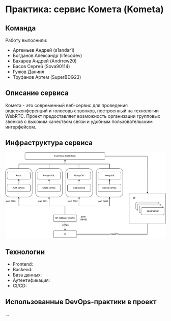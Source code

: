 # Практика: сервис Комета (Kometa)
## Команда
Работу выполнили:
- Артемьев Андрей (s1andar1)
- Богданов Александр (lifecodev)
- Бахарев Андрей (Andrrew20)
- Басов Сергей (Sova90114)
- Гужов Даниил
- Труфанов Артем (SuperBDG23)
## Описание сервиса
Комета - это современный веб-сервис для проведения видеоконференций и голосовых звонков, построенный на технологии WebRTC. Проект предоставляет возможность организации групповых звонков с высоким качеством связи и удобным пользовательским интерфейсом.
## Инфраструктура сервиса
![Схема сервиса](https://github.com/lifecodev/Kometa/blob/develop/service-schema.png?raw=true)
## Технологии
- Frontend:
- Backend:
- База данных:
- Аутентификация:
- CI/CD:
## Использованные DevOps-практики в проект
...
